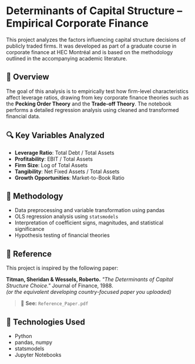 # Determinants of Capital Structure – Empirical Corporate Finance

This project analyzes the factors influencing capital structure decisions of publicly traded firms. It was developed as part of a graduate course in corporate finance at HEC Montréal and is based on the methodology outlined in the accompanying academic literature.

## 📘 Overview

The goal of this analysis is to empirically test how firm-level characteristics affect leverage ratios, drawing from key corporate finance theories such as the **Pecking Order Theory** and the **Trade-off Theory**. The notebook performs a detailed regression analysis using cleaned and transformed financial data.

## 🔍 Key Variables Analyzed

- **Leverage Ratio**: Total Debt / Total Assets  
- **Profitability**: EBIT / Total Assets  
- **Firm Size**: Log of Total Assets  
- **Tangibility**: Net Fixed Assets / Total Assets  
- **Growth Opportunities**: Market-to-Book Ratio

## 🧪 Methodology

- Data preprocessing and variable transformation using pandas  
- OLS regression analysis using `statsmodels`  
- Interpretation of coefficient signs, magnitudes, and statistical significance  
- Hypothesis testing of financial theories

## 📄 Reference

This project is inspired by the following paper:

**Titman, Sheridan & Wessels, Roberto.** *"The Determinants of Capital Structure Choice."* Journal of Finance, 1988.  
*(or the equivalent developing country-focused paper you uploaded)*

> 📎 **See:** `Reference_Paper.pdf`


## 🔧 Technologies Used

- Python  
- pandas, numpy  
- statsmodels  
- Jupyter Notebooks
